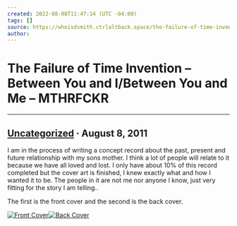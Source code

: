 ```yaml
---
created: 2022-08-08T11:47:14 (UTC -04:00)
tags: []
source: https://whoisdsmith.ctrlaltback.space/the-failure-of-time-invention-between-you-and-ibetween-you-and-me/
author: 
---
```


# The Failure of Time Invention – Between You and I/Between You and Me – MTHRFCKR

---
## [Uncategorized](https://whoisdsmith.ctrlaltback.space/category/uncategorized/) · August 8, 2011

I am in the process of writing a concept record about the past, present and future relationship with my sons mother. I think a lot of people will relate to it because we have all loved and lost. I only have about 10% of this record completed but the cover art is finished, I knew exactly what and how I wanted it to be. The people in it are not me nor anyone I know, just very fitting for the story I am telling..

The first is the front cover and the second is the back cover.

[![](https://whoisdsmith.ctrlaltback.space/wp-content/uploads/2011/08/byai.jpg "Front Cover")](https://whoisdsmith.ctrlaltback.space/wp-content/uploads/2011/08/byai.jpg)[![](https://whoisdsmith.ctrlaltback.space/wp-content/uploads/2011/08/tfotibyam.jpg "Back Cover")](https://whoisdsmith.ctrlaltback.space/wp-content/uploads/2011/08/tfotibyam.jpg)
